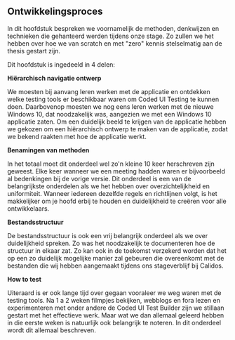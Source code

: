 ## Ontwikkelingsproces

In dit hoofdstuk bespreken we voornamelijk de methoden, denkwijzen en technieken die gehanteerd werden tijdens onze stage. Zo zullen we het hebben over hoe we van scratch en met "zero" kennis stelselmatig aan de thesis gestart zijn.

Dit hoofdstuk is ingedeeld in 4 delen:

**Hiërarchisch navigatie ontwerp**

We moesten bij aanvang leren werken met de applicatie en ontdekken welke testing tools er beschikbaar waren om Coded UI Testing te kunnen doen. Daarbovenop moesten we nog eens leren werken met de nieuwe Windows 10, dat noodzakelijk was, aangezien we met een Windows 10 applicatie zaten. Om een duidelijk beeld te krijgen van de applicatie hebben we gekozen om een hiërarchisch ontwerp te maken van de applicatie, zodat we bekend raakten met hoe de applicatie werkt.

**Benamingen van methoden**

In het totaal moet dit onderdeel wel zo'n kleine 10 keer herschreven zijn geweest. Elke keer wanneer we een meeting hadden waren er bijvoorbeeld al bedenkingen bij de vorige versie. Dit onderdeel is een van de belangrijkste onderdelen als we het hebben over overzichtelijkheid en uniformiteit. Wanneer iedereen dezelfde regels en richtlijnen volgt, is het makkelijker om je hoofd erbij te houden en duidelijkheid te creëren voor alle ontwikkelaars.

**Bestandsstructuur**

De bestandsstructuur is ook een vrij belangrijk onderdeel als we over duidelijkheid spreken. Zo was het noodzakelijk te documenteren hoe de structuur in elkaar zat. Zo kan ook in de toekomst verzekerd worden dat het op een zo duidelijk mogelijke manier zal gebeuren die overeenkomt met de bestanden die wij hebben aangemaakt tijdens ons stageverblijf bij Calidos.

**How to test**

Uiteraard is er ook lange tijd over gegaan vooraleer we weg waren met de testing tools. Na 1 a 2 weken filmpjes bekijken, webblogs en fora lezen en experimenteren met onder andere de Coded UI Test Builder zijn we stillaan gestart met het effectieve werk. Maar wat we dan allemaal geleerd hebben in die eerste weken is natuurlijk ook belangrijk te noteren. In dit onderdeel wordt dit allemaal beschreven.
